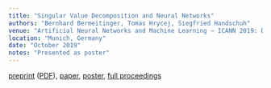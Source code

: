 ```yaml
---
title: "Singular Value Decomposition and Neural Networks"
authors: "Bernhard Bermeitinger, Tomas Hrycej, Siegfried Handschuh" 
venue: "Artificial Neural Networks and Machine Learning – ICANN 2019: Deep Learning"
location: "Munich, Germany"
date: "October 2019"
notes: "Presented as poster"
---
```

[preprint](https://arxiv.org/abs/1906.11755) ([PDF](https://arxiv.org/pdf/1906.11755)),
[paper](https://link.springer.com/chapter/10.1007%2F978-3-030-30484-3_13), 
[poster](https://www.researchgate.net/publication/335883193_Singular_Value_Decomposition_and_Neural_Networks_Poster),
[full proceedings](https://link.springer.com/book/10.1007/978-3-030-30484-3)